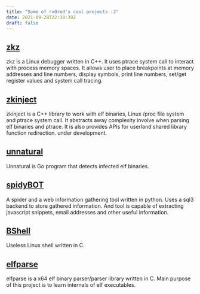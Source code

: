 ```yaml
---
title: "Some of rxOred's cool projects :3"
date: 2021-09-28T22:10:39Z
draft: false
---
```


## [zkz](https://github.com/rxOred/zkz)

zkz is a Linux debugger written in C++. It uses ptrace system call to interact with process memory spaces.
It allows user to place breakpoints at memory addresses and line numbers, display symbols, print line numbers, set/get register values and system call tracing.

## [zkinject](https://github.com/rxOred/zkinject)

zkinject is a C++ library to work with elf binaries, Linux /proc file system and ptrace system call. It abstracts away complexity involve when parsing elf binaries and ptrace.
It is also provides APIs for userland shared library function redirection. under development.

## [unnatural](https://github.com/rxOred/unnatural)

Unnatural is Go program that detects infected elf binaries. 

## [spidyBOT](https://github.com/rxOred/spidyBOT)

A spider and a web information gathering tool written in python. Uses a sql3 backend to store gathered information. And tool is capable of extracting javascript snippets, email addresses and other 
useful information.

## [BShell](https://github.com/rxOred/Bshell)

Useless Linux shell written in C.

## [elfparse](https://github.com/rxOred/elfparse)

elfparse is a x64 elf binary parser/parser library written in C. Main purpose of this project is to learn internals of elf executables.
